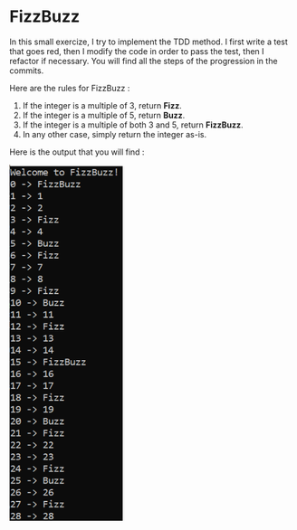 # FizzBuzz

In this small exercize, I try to implement the TDD method. I first write a test that goes red, then I modify the code in order to pass the test, then I refactor if necessary. You will find all the steps of the progression in the commits.

Here are the rules for FizzBuzz :

1. If the integer is a multiple of 3, return **Fizz**.
2. If the integer is a multiple of 5, return **Buzz**.
3. If the integer is a multiple of both 3 and 5, return **FizzBuzz**.  
4. In any other case, simply return the integer as-is.

Here is the output that you will find :

<img src="output.png"  width="200">